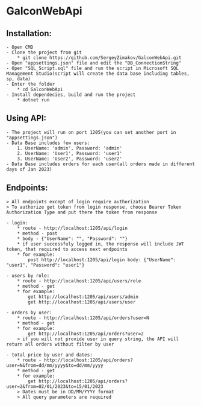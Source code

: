 # GalconWebApi

## Installation:
	- Open CMD
	- Clone the project from git
		* git clone https://github.com/SergeyZimakov/GalconWebApi.git
	- Open "appsettings.json" file and edit the "DB_ConnectionString"
	- Open "SQL_Script.sql" file and run the script in Microsoft SQL Management Studio(script will create the data base including tables, sp, data)
	- Enter the folder
		* cd GalconWebApi
	- Install dependecies, build and run the project 
		* dotnet run

## Using API:
	- The project will run on port 1205(you can set another port in "appsettings.json")
	- Data Base includes few users:
		1. UserName: 'admin', Password: 'admin'
		2. UserName: 'User1', Password: 'user1'
		3. UserName: 'User2', Password: 'user2'
	- Data Base includes orders for each user(all orders made in different days of Jan 2023)

## Endpoints:
	> All endpoints except of login require authorization
	> To authorize get token from login response, choose Bearer Token Authorization Type and put there the token from response

	- login:
		* route - http://localhost:1205/api/login
		* method - post
		* body - {"UserName": "", "Password": ""}
		* if user successfuly logged in, the response will include JWT token, that required to access next endpoints
		* for example:
			post http://localhost:1205/api/login body: {"UserName": "user1", "Password": "user1"}
	
	- users by role:
		* route - http://localhost:1205/api/users/role
		* method - get
		* for example:
			get http://localhost:1205/api/users/admin
			get http://localhost:1205/api/users/user
			
	- orders by user:
		* route - http://localhost:1205/api/orders?user=N
		* method - get
		* for example:
			get http://localhost:1205/api/orders?user=2
		> if you will not provide user in query string, the API will return all orders without filter by user

	- total price by user and dates:
		* route - http://localhost:1205/api/orders?user=N&from=dd/mm/yyyy&to=dd/mm/yyyy
		* method - get
		* for example:
			get http://localhost:1205/api/orders?user=2&from=02/01/2023&to=15/01/2023
		> Dates must be in DD/MM/YYYY format
		> All query parameters are required
